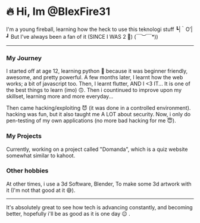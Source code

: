 # 🔥 Hi, Im @BlexFire31 

I'm a young fireball, learning how the heck to use this teknologi stuff ┗|｀O′|┛ 
But I've always been a fan of it (SINCE I WAS 2 🤣) \(￣︶￣*\)) 

------------------------------------------------------------------------------------------------------------
### My Journey

I started off at age 12, learning python 🐍 because it was beginner friendly, awesome, and pretty powerful.
A few months later, I learnt how the web works; a bit of javascript too.
Then, I learnt flutter, AND I <3 IT... It is one of the best things to learn (imo) 🙃.
Then i countinued to improve upon my skillset, learning more and more everyday...

Then came hacking/exploiting 😈
(it was done in a controlled environment).
hacking was fun, but it also taught me A LOT about security.
Now, i only do pen-testing of my own applications (no more bad hacking for me 😇).

### My Projects

Currently, working on a project called "Domanda", which is a quiz website
somewhat similar to kahoot.

### Other hobbies

At other times, i use a 3d Software, Blender, To make some 3d artwork with it (I'm not that good at it 😅).

------------------------------------------------------------------------------------------------------------

It's absolutely great to see how tech is advancing constantly, and becoming better,
hopefully i'll be as good as it is one day 😉 .

<!---
BlexFire31/BlexFire31 is a ✨ special ✨ repository because its `README.md` (this file) appears on your GitHub profile.
You can click the Preview link to take a look at your changes.
--->
